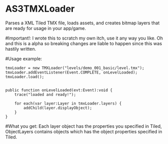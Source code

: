 AS3TMXLoader
============

Parses a XML Tiled TMX file, loads assets, and creates bitmap layers that are ready for usage in your app/game.

#Important!:
I wrote this to scratch my own itch, use it any way you like. 
Oh and this is a alpha so breaking changes are liable to happen since this was hastily written.
	
#Usage example:

	tmxLoader = new TMXLoader("levels/demo_001_basic/level.tmx");
	tmxLoader.addEventListener(Event.COMPLETE, onLevelLoaded);
	tmxLoader.load();
	

	public function onLevelLoaded(evt:Event):void {
		trace("loaded and ready!");
	
		for each(var layer:Layer in tmxLoader.layers) {
			addChild(layer.displayObject);
		}
	}
	
#What you get:
Each layer object has the properties you specified in Tiled, ObjectLayers contains objects which has the object properties specified in Tiled.
